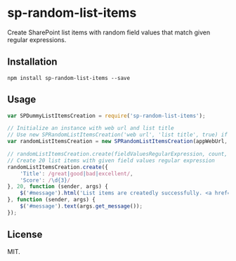 # sp-random-list-items
Create SharePoint list items with random field values that match given regular expressions.

## Installation
```
npm install sp-random-list-items --save
```

## Usage
```js
var SPDummyListItemsCreation = require('sp-random-list-items');

// Initialize an instance with web url and list title
// Use new SPRandomListItemsCreation('web url', 'list title', true) if the you need SP.AppContextSite to get the web
var randomListItemsCreation = new SPRandomListItemsCreation(appWebUrl, 'TestList');

// randomListItemsCreation.create(fieldValuesRegularExpression, count, done, error)
// Create 20 list items with given field values regular expression
randomListItemsCreation.create({
    'Title': /great|good|bad|excellent/,
    'Score': /\d{3}/
}, 20, function (sender, args) {
    $('#message').html('List items are createdly successfully. <a href=\'' + appWebUrl + '/Lists/TestList\'>Check it</a>.');
}, function (sender, args) {
    $('#message').text(args.get_message());
});
```

## License
MIT.
